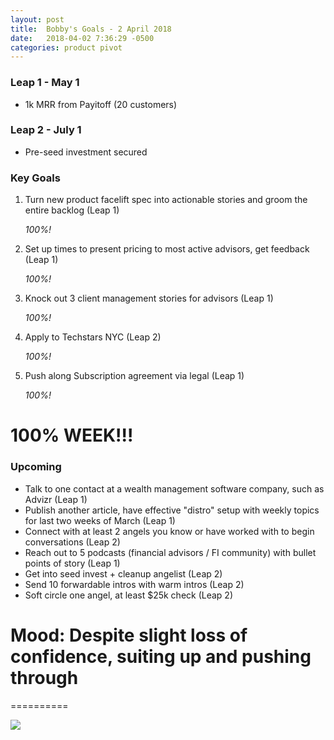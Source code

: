 ```yaml
---
layout: post
title:  Bobby's Goals - 2 April 2018
date:   2018-04-02 7:36:29 -0500
categories: product pivot
---
```


### Leap 1 - May 1

- 1k MRR from Payitoff (20 customers)

### Leap 2 - July 1

- Pre-seed investment secured

### Key Goals

1. Turn new product facelift spec into actionable stories and groom the entire backlog (Leap 1)

    _100%!_

1. Set up times to present pricing to most active advisors, get feedback (Leap 1)

    _100%!_

1. Knock out 3 client management stories for advisors (Leap 1)

    _100%!_

1. Apply to Techstars NYC (Leap 2)

    _100%!_

1. Push along Subscription agreement via legal (Leap 1)

    _100%!_

# 100% WEEK!!!

### Upcoming
- Talk to one contact at a wealth management software company, such as Advizr (Leap 1)
- Publish another article, have effective "distro" setup with weekly topics for last two weeks of March (Leap 1)
- Connect with at least 2 angels you know or have worked with to begin conversations (Leap 2)
- Reach out to 5 podcasts (financial advisors / FI community) with bullet points of story (Leap 1)
- Get into seed invest + cleanup angelist (Leap 2)
- Send 10 forwardable intros with warm intros (Leap 2)
- Soft circle one angel, at least $25k check (Leap 2)

# Mood: Despite slight loss of confidence, suiting up and pushing through
==========

![](https://media3.giphy.com/media/13AwTrJk5iBdZK/giphy.gif)
